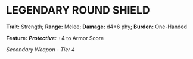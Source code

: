 ﻿---
tags:
  - Item
  - Weapon
name: 'LEGENDARY ROUND SHIELD'
trait: 'Strength'
range: 'Melee'
damage: 'd4+6 phy'
burden: 'One-Handed'
feat_name: 'Protective'
feat_text: '+4 to Armor Score'
primary_or_secondary: 'Secondary Weapon'
tier: 4
---

# LEGENDARY ROUND SHIELD

**Trait:** Strength; **Range:** Melee; **Damage:** d4+6 phy; **Burden:** One-Handed

**Feature:** ***Protective:*** +4 to Armor Score

*Secondary Weapon - Tier 4*
